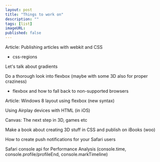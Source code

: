 ```yaml
---
layout: post
title: "Things to work on"
description: ""
tags: [list]
imageURL: 
published: false
---
```


Article: Publishing articles with webkit and CSS
- css-regions

Let's talk about gradients

Do a thorough look into flexbox (maybe with some 3D also for proper craziness)
- flexbox and how to fall back to non-supported browsers

Article: Windows 8 layout using flexbox (new syntax)

Using Airplay devices with HTML (in iOS)

Canvas: The next step in 3D, games etc

Make a book about creating 3D stuff in CSS and publish on iBooks (woo)

How to create push notifications for your Safari users

Safari console api for Performance Analysis
(console.time, console.profile/profileEnd, console.markTimeline)